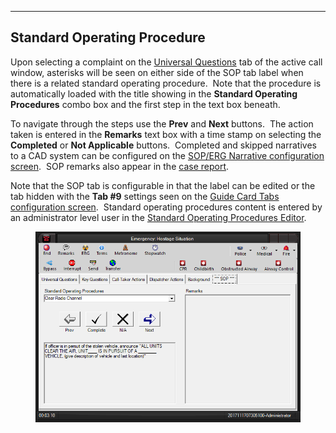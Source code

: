   ----------------------------------
  **Standard Operating Procedure**
  ----------------------------------

Upon selecting a complaint on the [Universal
Questions](General%20Questions.htm) tab of the active call window,
asterisks will be seen on either side of the SOP tab label when there is
a related standard operating procedure.  Note that the procedure is
automatically loaded with the title showing in the **Standard Operating
Procedures** combo box and the first step in the text box beneath.

To navigate through the steps use the **Prev** and **Next** buttons. 
The action taken is entered in the **Remarks** text box with a time
stamp on selecting the **Completed** or **Not Applicable** buttons. 
Completed and skipped narratives to a CAD system can be configured on
the [SOP/ERG Narrative configuration
screen](SOP-ERG%20Narrative%20Settings.htm).  SOP remarks also appear in
the [case report](Case%20Reports.htm).

Note that the SOP tab is configurable in that the label can be edited or
the tab hidden with the **Tab #9** settings seen on the [Guide Card Tabs
configuration screen](Guide%20Card%20Tabs%20Settings.htm).  Standard
operating procedures content is entered by an administrator level user
in the [Standard Operating Procedures
Editor](Standard%20Operating%20Procedures%20Editor.htm).

<figure><img src=".gitbook/assets/Standard Operating Procedure_files/image001.png" alt=""><figcaption></figcaption></figure> 
